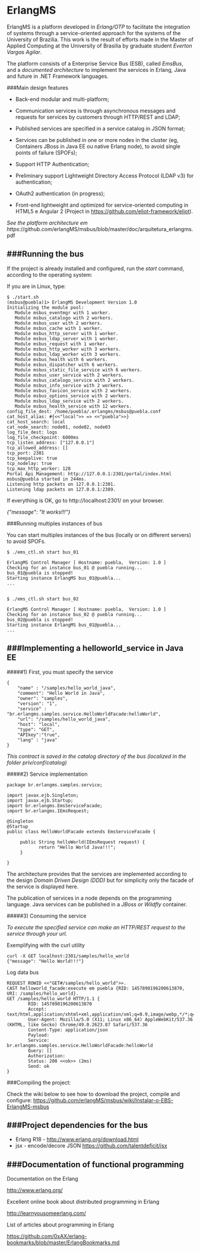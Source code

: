 ErlangMS
=====

ErlangMS is a platform developed in *Erlang/OTP* to facilitate the integration of systems through a service-oriented approach for the systems of the University of Brazilia. This work is the result of efforts made in the Master of Applied Computing at the University of Brasilia by graduate student *Everton Vargas Agilar*. 

The platform consists of a Enterprise Service Bus (ESB), called *EmsBus*, and a *documented architecture* to implement the services in Erlang, Java and future in .NET Framework languages.

###Main design features

* Back-end modular and multi-platform;

* Communication services is through asynchronous messages and requests for services by customers through HTTP/REST and LDAP;

* Published services are specified in a service catalog in JSON format;

* Services can be published in one or more nodes in the cluster (eg, Containers JBoss in Java EE ou native Erlang node), to avoid single points of failure (SPOFs);

* Support HTTP Authentication;
 
* Preliminary support Lightweight Directory Access Protocol (LDAP v3) for authentication;

* OAuth2 authentication (in progress);

* Front-end lightweight and optimized for service-oriented computing in HTML5 e Angular 2 (Project in https://github.com/eliot-framework/eliot).



*See the platform architecture em https:*//github.com/erlangMS/msbus/blob/master/doc/arquitetura_erlangms.pdf


###Running the bus
-----------------------

If the project is already installed and configured, run the *start* command, according to the operating system:

If you are in Linux, type:

```console
$ ./start.sh
(msbus@puebla)1> ErlangMS Development Version 1.0
Initializing the module pool:
   Module msbus_eventmgr with 1 worker.
   Module msbus_catalogo with 2 workers.
   Module msbus_user with 2 workers.
   Module msbus_cache with 1 worker.
   Module msbus_http_server with 1 worker.
   Module msbus_ldap_server with 1 worker.
   Module msbus_request with 1 worker.
   Module msbus_http_worker with 3 workers.
   Module msbus_ldap_worker with 3 workers.
   Module msbus_health with 6 workers.
   Module msbus_dispatcher with 6 workers.
   Module msbus_static_file_service with 6 workers.
   Module msbus_user_service with 2 workers.
   Module msbus_catalogo_service with 2 workers.
   Module msbus_info_service with 2 workers.
   Module msbus_favicon_service with 2 workers.
   Module msbus_options_service with 2 workers.
   Module msbus_ldap_service with 2 workers.
   Module msbus_health_service with 12 workers.
config_file_dest: /home/puebla/.erlangms/msbus@puebla.conf
cat_host_alias: #{<<"local">> => <<"puebla">>}
cat_host_search: local
cat_node_search: node01, node02, node03
log_file_dest: logs
log_file_checkpoint: 6000ms
tcp_listen_address: ["127.0.0.1"]
tcp_allowed_address: []
tcp_port: 2301
tcp_keepalive: true
tcp_nodelay: true
tcp_max_http_worker: 128
Portal Api Management: http://127.0.0.1:2301/portal/index.html
msbus@puebla started in 244ms.
Listening http packets on 127.0.0.1:2301.
Listening ldap packets on 127.0.0.1:2389.
```


If everything is OK, go to http://localhost:2301/ on your browser.

*{"message": "It works!!!"}*


###Running multiples instances of bus

You can start multiples instances of the bus (locally or on different servers) to avoid SPOFs.

```console
$ ./ems_ctl.sh start bus_01

ErlangMS Control Manager [ Hostname: puebla,  Version: 1.0 ]
Checking for an instance bus_01 @ puebla running...
bus_01@puebla is stopped!
Starting instance ErlangMS bus_01@puebla...
...


$ ./ems_ctl.sh start bus_02

ErlangMS Control Manager [ Hostname: puebla,  Version: 1.0 ]
Checking for an instance bus_02 @ puebla running...
bus_02@puebla is stopped!
Starting instance ErlangMS bus_01@puebla...
...

```




###Implementing a helloworld_service in Java EE
------------------------

#####1) First, you must specify the service
```console
{
	"name" : "/samples/hello_world_java",
	"comment": "Hello World in Java",
	"owner": "samples",
	"version": "1",
	"service" : "br.erlangms.samples.service.HelloWorldFacade:helloWorld",
	"url": "/samples/hello_world_java",
	"host": "local",
	"type": "GET",
	"APIkey":"true",
	"lang" : "java"
}
```

*This contract is saved in the catalog directory of the bus (localized in the folder priv/conf/catalog)*

#####2) Service implementation

```console
package br.erlangms.samples.service;

import javax.ejb.Singleton;
import javax.ejb.Startup;
import br.erlangms.EmsServiceFacade;
import br.erlangms.IEmsRequest;

@Singleton
@Startup
public class HelloWorldFacade extends EmsServiceFacade {

	 public String helloWorld(IEmsRequest request) {
		    return "Hello World Java!!!";
	 }

}

```

The architecture provides that the services are implemented according to the design *Domain Driven Design (DDD)* but for simplicity only the facade of the service is displayed here.

The publication of services in a node depends on the programming language. Java services can be published in a *JBoss or Wildfly* container.


#####3) Consuming the service

*To execute the specified service can make an HTTP/REST request to the service through your url.*

Exemplifying with the curl utility
```
curl -X GET localhost:2301/samples/hello_world
{"message": "Hello World!!!"}
```

Log data bus
```
REQUEST ROWID <<"GET#/samples/hello_world">>.
CAST helloworld_facade:execute em puebla {RID: 1457890196200613870, URI: /samples/hello_world}.
GET /samples/hello_world HTTP/1.1 {
        RID: 1457890196200613870
        Accept: text/html,application/xhtml+xml,application/xml;q=0.9,image/webp,*/*;q=0.8:
        User-Agent: Mozilla/5.0 (X11; Linux x86_64) AppleWebKit/537.36 (KHTML, like Gecko) Chrome/49.0.2623.87 Safari/537.36
        Content-Type: application/json
        Payload: 
        Service: br.erlangms.samples.service.HelloWorldFacade:helloWorld
        Query: []
        Authorization: 
        Status: 200 <<ok>> (2ms)
        Send: ok
}
```



###Compiling the project:

Check the wiki below to see how to download the project, compile and configure: https://github.com/erlangMS/msbus/wiki/Instalar-o-EBS-ErlangMS-msbus


###Project dependencies for the bus
------------------------

* Erlang R18 - <http://www.erlang.org/download.html>
* jsx - encode/decore JSON <https://github.com/talentdeficit/jsx>


###Documentation of functional programming
-----------------------------------------

Documentation on the Erlang

<http://www.erlang.org/>

Excellent online book about distributed programming in Erlang

<http://learnyousomeerlang.com/>

List of articles about programming in Erlang

<https://github.com/0xAX/erlang-bookmarks/blob/master/ErlangBookmarks.md>
